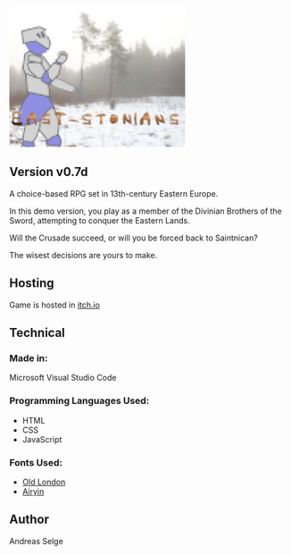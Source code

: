 <img src="./promo/east-stonians_promo2.png" alt="East-stonians - Demo" width="315px" height="250px">

## Version v0.7d

<p>A choice-based RPG set in 13th-century Eastern Europe.</p>
<p>In this demo version, you play as a member of the Divinian Brothers of the Sword, attempting to conquer the Eastern Lands.</p>
<p>Will the Crusade succeed, or will you be forced back to Saintnican? </p>
<p>The wisest decisions are yours to make.</p>

## Hosting

Game is hosted in <a href="https://kriimsilmlane02.itch.io/east-stonians-demo">itch.io</a>

## Technical

### Made in:
Microsoft Visual Studio Code

### Programming Languages Used:
* HTML
* CSS
* JavaScript

### Fonts Used:
* [Old London](https://www.dafont.com/old-london.font)
* [Airyin](https://www.dafont.com/airyin.font)

## Author

Andreas Selge